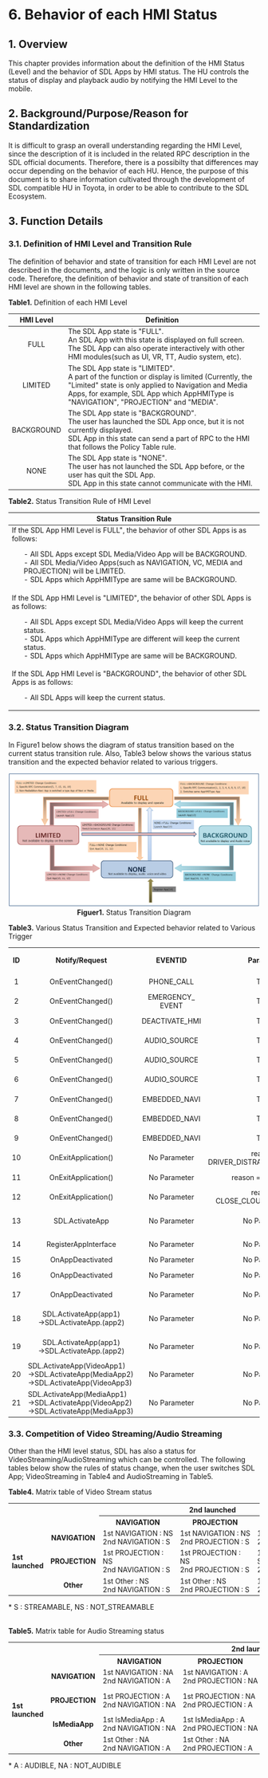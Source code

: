 # 6. Behavior of each HMI Status

## 1. Overview
This chapter provides information about the definition of the HMI Status (Level) and the behavior of SDL Apps by HMI status.
The HU controls the status of display and playback audio by notifying the HMI Level to the mobile.

## 2. Background/Purpose/Reason for Standardization
It is difficult to grasp an overall understanding regarding the HMI Level, since the description of it is included in the related RPC description in the SDL official documents.
Therefore, there is a possibilty that differences may occur depending on the behavior of each HU.
Hence, the purpose of this document is to share information cultivated through the development of SDL compatible HU in Toyota, in order to be able to contribute to the SDL Ecosystem.

## 3. Function Details
### 3.1. Definition of HMI Level and Transition Rule
The definition of behavior and state of transition for each HMI Level are not described in the documents, and the logic is only written in the source code.
Therefore, the definition of behavior and state of transition of each HMI level are shown in the following tables.

**Table1.** Definition of each HMI Level

|<div align="center"> HMI Level </div>|<div align="center"> Definition </div>|
|:---:|:---|
| FULL | The SDL App state is "FULL".<br>An SDL App with this state is displayed on full screen.<br>The SDL App can also operate interactively with other HMI modules(such as UI, VR, TT, Audio system, etc). |
| LIMITED | The SDL App state is "LIMITED".<br>A part of the function or display is limited (Currently, the "Limited" state is only applied to Navigation and Media Apps, for example, SDL App which AppHMIType is "NAVIGATION", "PROJECTION" and "MEDIA". |
| BACKGROUND | The SDL App state is "BACKGROUND".<br>The user has launched the SDL App once, but it is not currently displayed.<br>SDL App in this state can send a part of RPC to the HMI that follows the Policy Table rule. |
| NONE | The SDL App state is "NONE".<br>The user has not launched the SDL App before, or the user has quit the SDL App.<br>SDL App in this state cannot communicate with the HMI. |

**Table2.** Status Transition Rule of HMI Level

|<div align="center"> Status Transition Rule </div>|
|:---|
| If the SDL App HMI Level is FULL", the behavior of other SDL Apps is as follows:<ol>- All SDL Apps except SDL Media/Video App will be BACKGROUND.<br>- All SDL Media/Video Apps(such as NAVIGATION, VC, MEDIA and PROJECTION) will be LIMITED.<br>- SDL Apps which AppHMIType are same will be BACKGROUND.</ol> |
| If the SDL App HMI Level is "LIMITED", the behavior of other SDL Apps is as follows:<ol>- All SDL Apps except SDL Media/Video Apps will keep the current status.<br>- SDL Apps which AppHMIType are different will keep the current status.<br>- SDL Apps which AppHMIType are same will be BACKGROUND.</ol> |
| If the SDL App HMI Level is "BACKGROUND", the behavior of other SDL Apps is as follows:<ol>- All SDL Apps will keep the current status.</ol> |

### 3.2. Status Transition Diagram
In Figure1 below shows the diagram of status transition based on the current status transition rule.
Also, Table3 below shows the various status transition and the expected behavior related to various triggers.

<div align="center">

![figuer1_status_transition_diagram.png](./assets/figuer1_status_transition_diagram.png)
**Figuer1.** Status Transition Diagram
</div>

**Table3.** Various Status Transition and Expected behavior related to Various Trigger

<table>
  <tr>
    <th align="center" rowspan="2"> ID </th>
    <th align="center" rowspan="2"> Notify/Request </th>
    <th align="center" rowspan="2"> EVENTID </th>
    <th align="center" rowspan="2"> Parameter </th>
    <th align="center" rowspan="2"> APPHMITYPE </th>
    <th align="center" colspan="3"> BEFORE Change </th>
    <th align="center" colspan="3"> AFTER Change </th>
    <th align="center" rowspan="2"> App Behavior </th>
  </tr>
  <tr>
    <th align="center"> HMI_STATE </th>
    <th align="center"> AUDIO_STATE </th>
    <th align="center"> VIDEO_STATE </th>
    <th align="center"> HMI_STATE </th>
    <th align="center"> AUDIO_STATE </th>
    <th align="center"> VIDEO_STATE </th>
  </tr>
  <tr>
    <td align="center"> 1 </td>
    <td align="center"> OnEventChanged() </td>
    <td align="center"> PHONE_CALL </td>
    <td align="center"> TRUE </td>
    <td align="center"> ALL </td>
    <td align="center"> FULL/LIMITED </td>
    <td align="center"> AUDIBLE </td>
    <td align="center"> STREAMABLE/<br>NOT_STREAMABLE </td>
    <td align="center"> BACKGROUND </td>
    <td align="center"> NOT_AUDIBLE </td>
    <td align="center"> Keep&nbsp;previous&nbsp;status </td>
    <td align="center"> Audio state is stopped </td>
  </tr>
  <tr>
    <td align="center"> 2 </td>
    <td align="center"> OnEventChanged() </td>
    <td align="center"> EMERGENCY_<br>EVENT </td>
    <td align="center"> TRUE </td>
    <td align="center"> ALL </td>
    <td align="center"> FULL/LIMITED </td>
    <td align="center"> AUDIBLE </td>
    <td align="center"> STREAMABLE/<br>NOT_STREAMABLE </td>
    <td align="center"> BACKGROUND </td>
    <td align="center"> NOT_AUDIBLE </td>
    <td align="center"> Keep previous status </td>
    <td align="center"> Audio state is stopped </td>
  </tr>
  <tr>
    <td align="center"> 3 </td>
    <td align="center"> OnEventChanged() </td>
    <td align="center"> DEACTIVATE_HMI </td>
    <td align="center"> TRUE </td>
    <td align="center"> ALL </td>
    <td align="center"> FULL/LIMITED </td>
    <td align="center"> AUDIBLE </td>
    <td align="center"> STREAMABLE/<br>NOT_STREAMABLE </td>
    <td align="center"> BACKGROUND </td>
    <td align="center"> NOT_AUDIBLE </td>
    <td align="center"> Keep previous status </td>
    <td align="center"> Audio state is stopped </td>
  </tr>
  <tr>
    <td align="center"> 4 </td>
    <td align="center"> OnEventChanged() </td>
    <td align="center"> AUDIO_SOURCE </td>
    <td align="center"> TRUE </td>
    <td align="center"> Media </td>
    <td align="center"> FULL/LIMITED </td>
    <td align="center"> AUDIBLE </td>
    <td align="center"> STREAMABLE/<br>NOT_STREAMABLE </td>
    <td align="center"> BACKGROUND </td>
    <td align="center"> NOT_AUDIBLE </td>
    <td align="center"> Keep previous status </td>
    <td align="center"> Audio state is stopped </td>
  </tr>
  <tr>
    <td align="center"> 5 </td>
    <td align="center"> OnEventChanged() </td>
    <td align="center"> AUDIO_SOURCE </td>
    <td align="center"> TRUE </td>
    <td align="center"> Navigation </td>
    <td align="center"> FULL/LIMITED </td>
    <td align="center"> AUDIBLE </td>
    <td align="center"> STREAMABLE/<br>NOT_STREAMABLE </td>
    <td align="center"> LIMITED </td>
    <td align="center"> AUDIBLE </td>
    <td align="center"> Keep previous status </td>
    <td align="center"> Guidance voice is not impacted </td>
  </tr>
  <tr>
    <td align="center"> 6 </td>
    <td align="center"> OnEventChanged() </td>
    <td align="center"> AUDIO_SOURCE </td>
    <td align="center"> TRUE </td>
    <td align="center"> Non-media </td>
    <td align="center"> FULL/LIMITED </td>
    <td align="center"> AUDIBLE </td>
    <td align="center"> STREAMABLE/<br>NOT_STREAMABLE </td>
    <td align="center"> BACKGROUND </td>
    <td align="center"> NOT_AUDIBLE </td>
    <td align="center"> Keep previous status </td>
    <td align="center"> Audio state is stopped </td>
  </tr>
  <tr>
    <td align="center"> 7 </td>
    <td align="center"> OnEventChanged() </td>
    <td align="center"> EMBEDDED_NAVI </td>
    <td align="center"> TRUE </td>
    <td align="center"> Media </td>
    <td align="center"> FULL/LIMITED </td>
    <td align="center"> AUDIBLE </td>
    <td align="center"> STREAMABLE/<br>NOT_STREAMABLE </td>
    <td align="center"> LIMITED </td>
    <td align="center"> AUDIBLE </td>
    <td align="center"> Keep previous status </td>
    <td align="center"> Media Audio is not impacted </td>
  </tr>
  <tr>
    <td align="center"> 8 </td>
    <td align="center"> OnEventChanged() </td>
    <td align="center"> EMBEDDED_NAVI </td>
    <td align="center"> TRUE </td>
    <td align="center"> Navigation </td>
    <td align="center"> FULL/LIMITED </td>
    <td align="center"> AUDIBLE </td>
    <td align="center"> STREAMABLE/<br>NOT_STREAMABLE </td>
    <td align="center"> BACKGROUND </td>
    <td align="center"> NOT_AUDIBLE </td>
    <td align="center"> Keep previous status </td>
    <td align="center"> Audio state is stopped </td>
  </tr>
  <tr>
    <td align="center"> 9 </td>
    <td align="center"> OnEventChanged() </td>
    <td align="center"> EMBEDDED_NAVI </td>
    <td align="center"> TRUE </td>
    <td align="center"> Non-media </td>
    <td align="center"> FULL/LIMITED </td>
    <td align="center"> AUDIBLE </td>
    <td align="center"> STREAMABLE/<br>NOT_STREAMABLE </td>
    <td align="center"> BACKGROUND </td>
    <td align="center"> NOT_AUDIBLE </td>
    <td align="center"> Keep previous status </td>
    <td align="center"> Audio state is stopped </td>
  </tr>
  <tr>
    <td align="center"> 10 </td>
    <td align="center"> OnExitApplication() </td>
    <td align="center"> No Parameter </td>
    <td align="center"> reason = DRIVER_DISTRACTION_VIOLATION </td>
    <td align="center"> ALL </td>
    <td align="center"> FULL/LIMITED/<br>BACKGROUND </td>
    <td align="center"> AUDIBLE/<br>NOT_AUDIBLE </td>
    <td align="center"> STREAMABLE/<br>NOT_STREAMABLE </td>
    <td align="center"> NONE </td>
    <td align="center"> NOT_AUDIBLE </td>
    <td align="center"> NOT_STREAMABLE </td>
    <td align="center"> Audio voice and Video streaming are stopped </td>
  </tr>
  <tr>
    <td align="center"> 11 </td>
    <td align="center"> OnExitApplication() </td>
    <td align="center"> No Parameter </td>
    <td align="center"> reason = USER_EXIT </td>
    <td align="center"> ALL </td>
    <td align="center"> FULL/LIMITED/<br>BACKGROUND </td>
    <td align="center"> AUDIBLE/<br>NOT_AUDIBLE </td>
    <td align="center"> STREAMABLE/<br>NOT_STREAMABLE </td>
    <td align="center"> NONE </td>
    <td align="center"> NOT_AUDIBLE </td>
    <td align="center"> NOT_STREAMABLE </td>
    <td align="center"> Audio voice and Video streaming are stopped </td>
  </tr>
  <tr>
    <td align="center"> 12 </td>
    <td align="center"> OnExitApplication() </td>
    <td align="center"> No Parameter </td>
    <td align="center"> reason = CLOSE_CLOUD_CONNECTION </td>
    <td align="center"> ALL </td>
    <td align="center"> FULL/LIMITED/<br>BACKGROUND </td>
    <td align="center"> AUDIBLE/<br>NOT_AUDIBLE </td>
    <td align="center"> STREAMABLE/<br>NOT_STREAMABLE </td>
    <td align="center"> NONE </td>
    <td align="center"> NOT_AUDIBLE </td>
    <td align="center"> NOT_STREAMABLE </td>
    <td align="center"> Audio voice and Video streaming are stopped </td>
  </tr>
  <tr>
    <td align="center"> 13 </td>
    <td align="center"> SDL.ActivateApp </td>
    <td align="center"> No Parameter </td>
    <td align="center"> No Parameter </td>
    <td align="center"> ALL </td>
    <td align="center"> FULL/LIMITED/<br>BACKGROUND </td>
    <td align="center"> AUDIBLE/<br>NOT_AUDIBLE </td>
    <td align="center"> STREAMABLE/<br>NOT_STREAMABLE </td>
    <td align="center"> FULL </td>
    <td align="center" colspan="2"> Audio and Video Status<br>(Set by specific App type) </td>
    <td align="left"> Audio&nbsp;voice&nbsp;and&nbsp;Video&nbsp;streaming&nbsp;are&nbsp;depended&nbsp;on&nbsp;AppHMIType&nbsp;parameter<br> - Media App status : AUDIBLE, NOTSTREAMABLE<br> - NAVIGATION App status : AUDIBLE, STREAMABLE </td>
  </tr>
  <tr>
    <td align="center"> 14 </td>
    <td align="center"> RegisterAppInterface </td>
    <td align="center"> No Parameter </td>
    <td align="center"> No Parameter </td>
    <td align="center"> ALL </td>
    <td align="center"> No status<br>before&nbsp;Register </td>
    <td align="center"> No status<br>before&nbsp;Register </td>
    <td align="center"> No status<br>before&nbsp;Register </td>
    <td align="center"> NONE </td>
    <td align="center"> NOT_AUDIBLE </td>
    <td align="center"> NOT_STREAMABLE </td>
    <td align="center"> Audio voice and Video streaming are stopped </td>
  </tr>
  <tr>
    <td align="center"> 15 </td>
    <td align="center"> OnAppDeactivated </td>
    <td align="center"> No Parameter </td>
    <td align="center"> No Parameter </td>
    <td align="center"> Navigation </td>
    <td align="center"> FULL </td>
    <td align="center"> AUDIBLE </td>
    <td align="center"> STREAMABLE </td>
    <td align="center"> LIMITED </td>
    <td align="center"> AUDIBLE </td>
    <td align="center"> STREAMABLE </td>
    <td align="center"> Audio voice and Video streaming are not impacted </td>
  </tr>
  <tr>
    <td align="center"> 16 </td>
    <td align="center"> OnAppDeactivated </td>
    <td align="center"> No Parameter </td>
    <td align="center"> No Parameter </td>
    <td align="center"> PROJECTION &<br>isMedia = false </td>
    <td align="center"> FULL </td>
    <td align="center"> NOT_AUDIBLE </td>
    <td align="center"> STREAMABLE </td>
    <td align="center"> LIMITED </td>
    <td align="center"> NOT_AUDIBLE </td>
    <td align="center"> STREAMABLE </td>
    <td align="center"> Audio voice is stopped, however Video streaming is not impacted </td>
  </tr>
  <tr>
    <td align="center"> 17 </td>
    <td align="center"> OnAppDeactivated </td>
    <td align="center"> No Parameter </td>
    <td align="center"> No Parameter </td>
    <td align="center"> Non-media &<br>Non-navi </td>
    <td align="center"> FULL/LIMITED/<br>BACKGROUND </td>
    <td align="center"> AUDIBLE/<br>NOT_AUDIBLE </td>
    <td align="center"> STREAMABLE/<br>NOT_STREAMABLE </td>
    <td align="center"> BACKGROUND </td>
    <td align="center"> NOT_AUDIBLE </td>
    <td align="center"> NOT_STREAMABLE </td>
    <td align="center"> Audio voice and Video streaming are stopped </td>
  </tr>
  <tr>
    <td align="center"> 18 </td>
    <td align="center"> SDL.ActivateApp(app1)<br>->SDL.ActivateApp.(app2) </td>
    <td align="center"> No Parameter </td>
    <td align="center"> No Parameter </td>
    <td align="center"> App1&nbsp;and&nbsp;App2&nbsp;are<br>same type </td>
    <td align="center"> App1_FULL </td>
    <td align="center"> AUDIBLE </td>
    <td align="center"> STREAMABLE </td>
    <td align="center"> App1_BACKGROUND </td>
    <td align="center" colspan="2"> Audio and Video Status<br>(Set by specific App type) </td>
    <td align="left"> Audio voice and Video streaming are depended on AppHMIType parameter<br> - Media App status : AUDIBLE, NOTSTREAMABLE<br> - NAVIGATION App status : AUDIBLE, STREAMABLE </td>
  </tr>
  <tr>
    <td align="center"> 19 </td>
    <td align="center"> SDL.ActivateApp(app1)<br>->SDL.ActivateApp.(app2) </td>
    <td align="center"> No Parameter </td>
    <td align="center"> No Parameter </td>
    <td align="center"> App1 and App2 are<br>different type </td>
    <td align="center"> App1_FULL </td>
    <td align="center"> AUDIBLE </td>
    <td align="center"> STREAMABLE </td>
    <td align="center"> App1_LIMITED </td>
    <td align="center" colspan="2"> Audio and Video Status<br>(Set by specific App type) </td>
    <td align="left"> Audio voice and Video streaming are depended on AppHMIType parameter<br> - Media App status : AUDIBLE, NOTSTREAMABLE<br> - NAVIGATION App status : AUDIBLE, STREAMABLE </td>
  </tr>
  <tr>
    <td align="center"> 20 </td>
    <td align="left"> SDL.ActivateApp(VideoApp1)&nbsp;&nbsp;&nbsp;&nbsp;&nbsp;<br>->SDL.ActivateApp(MediaApp2)<br>->SDL.ActivateApp(VideoApp3) </td>
    <td align="center"> No Parameter </td>
    <td align="center"> No Parameter </td>
    <td align="center"> VideoApp1,<br>MeidaApp2,<br>VideoApp3 </td>
    <td align="center"> VideoApp1_LIMITE </td>
    <td align="center"> VideoApp1_<br>AUDIBLE </td>
    <td align="center"> VideoApp1_<br>STREAMABLE </td>
    <td align="center"> VideoApp1_BACKGROUND </td>
    <td align="center"> VideoApp1_<br>NOT_AUDIBLE </td>
    <td align="center"> VideoApp1_<br>NOT_STREAMABLE </td>
    <td align="center"> Audio voice and Video streaming are stopped </td>
  </tr>
  <tr>
    <td align="center"> 21 </td>
    <td align="left"> SDL.ActivateApp(MediaApp1)<br>->SDL.ActivateApp(VideoApp2)<br>->SDL.ActivateApp(MediaApp3) </td>
    <td align="center"> No Parameter </td>
    <td align="center"> No Parameter </td>
    <td align="center"> MediaApp1,<br>VideoApp2,<br>MediaApp3 </td>
    <td align="center"> MediaApp1_LIMITE </td>
    <td align="center"> VideoApp1_<br>AUDIBLE </td>
    <td align="center"> MediaApp1_<br>NOT_STREAMABLE </td>
    <td align="center"> MediaApp1_BACKGROUND </td>
    <td align="center"> MediaApp1_<br>NOT_AUDIBLE </td>
    <td align="center"> MediaApp1_<br>NOT_STREAMABLE </td>
    <td align="center"> Audio voice and Video streaming are stopped </td>
  </tr>
</table>

###  3.3. Competition of Video Streaming/Audio Streaming
Other than the HMI level status, SDL has also a status for VideoStreaming/AudioStreaming which can be controlled.
The following tables below show the rules of status change, when the user switches SDL App; VideoStreaming in Table4 and AudioStreaming in Table5.

**Table4.** Matrix table of Video Stream status

<table>
  <tr>
    <th colspan="2" rowspan="2">  </th>
    <th align="center" colspan="3"> 2nd launched </th>
  </tr>
  <tr>
    <th align="center"> NAVIGATION </th>
    <th align="center"> PROJECTION </th>
    <th align="center"> Other </th>
  </tr>
  <tr>
    <td align="left" rowspan="3"><b> 1st <br>launched </b></td>
    <td align="center"><b> NAVIGATION </b></td>
    <td align="left"> 1st&nbsp;NAVIGATION&nbsp;:&nbsp;NS<br>2nd NAVIGATION : S </td>
    <td align="left"> 1st&nbsp;NAVIGATION&nbsp;:&nbsp;NS<br>2nd PROJECTION : S </td>
    <td align="left"> 1st&nbsp;NAVIGATION&nbsp;:&nbsp;S<br>2nd Other :NS </td>
  </tr>
  <tr>
    <td align="center"><b> PROJECTION </b></td>
    <td align="left"> 1st PROJECTION : NS<br>2nd NAVIGATION : S </td>
    <td align="left"> 1st PROJECTION : NS<br>2nd PROJECTION : S </td>
    <td align="left"> 1st PROJECTION : S<br>2nd Other : NS </td>
  </tr>
  <tr>
    <td align="center"><b> Other </b></td>
    <td align="left"> 1st Other : NS<br>2nd NAVIGATION : S </td>
    <td align="left"> 1st Other : NS<br>2nd PROJECTION : S </td>
    <td align="left"> 1st Other : NS<br>2nd Other : S </td>
  </tr>
</table>
* S : STREAMABLE, NS : NOT_STREAMABLE<br><br>

**Table5.** Matrix table for Audio Streaming status

<table>
  <tr>
    <th colspan="2" rowspan="2">  </th>
    <th align="center" colspan="4"> 2nd launched </th>
  </tr>
  <tr>
    <th align="center"> NAVIGATION </th>
    <th align="center"> PROJECTION </th>
    <th align="center"> IsMediaApp </th>
    <th align="center"> Other </th>
  </tr>
  <tr>
    <td align="left" rowspan="4"><b> 1st <br>launched </b></td>
    <td align="center"><b> NAVIGATION </b></td>
    <td align="left"> 1st NAVIGATION : NA<br>2nd NAVIGATION : A </td>
    <td align="left"> 1st NAVIGATION : A<br>2nd&nbsp;PROJECTION&nbsp;:&nbsp;NA </td>
    <td align="left"> 1st NAVIGATION : A<br>2nd&nbsp;IsMediaApp&nbsp;:&nbsp;NA </td>
    <td align="left"> 1st&nbsp;NAVIGATION&nbsp;:&nbsp;A<br>2nd Other : NA </td>
  </tr>
  <tr>
    <td align="center"><b> PROJECTION </b></td>
    <td align="left"> 1st PROJECTION : A<br>2nd&nbsp;NAVIGATION&nbsp;:&nbsp;NA </td>
    <td align="left"> 1st PROJECTION : NA<br>2nd PROJECTION : A </td>
    <td align="left"> 1st PROJECTION : A<br>2nd IsMediaApp : NA </td>
    <td align="left"> 1st PROJECTION : A<br>2nd Other : NA </td>
  </tr>
  <tr>
    <td align="center"><b> IsMediaApp </b></td>
    <td align="left"> 1st IsMediaApp : A<br>2nd NAVIGATION : NA </td>
    <td align="left"> 1st IsMediaApp : A<br>2nd PROJECTION : NA </td>
    <td align="left"> 1st IsMediaApp : NA<br>2nd IsMediaApp : A </td>
    <td align="left"> 1st IsMediaApp : A<br>2nd Other : NA </td>
  </tr>
  <tr>
    <td align="center"><b> Other </b></td>
    <td align="left"> 1st Other : NA<br>2nd NAVIGATION : A </td>
    <td align="left"> 1st Other : NA<br>2nd PROJECTION : A </td>
    <td align="left"> 1st Other : NA<br>2nd IsMediaApp : A </td>
    <td align="left"> 1st Other : NA<br>2nd Other : A </td>
  </tr>
</table>
* A : AUDIBLE, NA : NOT_AUDIBLE